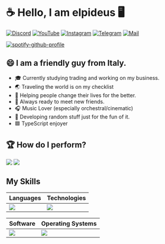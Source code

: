 # ☕ Hello, I am elpideus 🖥️ <img src="https://komarev.com/ghpvc/?username=elpideus" alt="" align="center" />

[![Discord](https://img.shields.io/badge/Discord-%237289DA.svg?&style=flat-square&logo=discord&logoColor=white)](https://discord.gg/qMaZ2dpSHP) [![YouTube](https://img.shields.io/badge/YouTube-%23FF0000.svg?&style=flat-square&logo=youtube&logoColor=white)](https://www.youtube.com/channel/UCrHYcM94gk963GKaYmFCREA) [![Instagram](https://img.shields.io/badge/Instagram-%23845EC2.svg?&style=flat-square&logo=instagram&logoColor=white)](https://www.instagram.com/elpideus) [![Telegram](https://img.shields.io/badge/Telegram-%235682a3.svg?&style=flat-square&logo=telegram&logoColor=white)](https://t.me/elpideus) [![Mail](https://img.shields.io/badge/Email-%23BB001B.svg?&style=flat-square&logo=gmail&logoColor=white)](mailto:elpideus@gmail.com?subject=From%20GitHub)

[![spotify-github-profile](https://spotify-github-profile.kittinanx.com/api/view?uid=31eh4vux6feubsc35jq3txc2f32q&cover_image=true&theme=natemoo-re&show_offline=false&background_color=121212&interchange=false&bar_color=53b14f&bar_color_cover=false)](https://spotify-github-profile.kittinanx.com/api/view?uid=31eh4vux6feubsc35jq3txc2f32q&redirect=true)


## 😄 I am a friendly guy from Italy. 

- 🎓 Currently studying trading and working on my business.
- 🌏 Traveling the world is on my checklist
- 🌟 Helping people change their lives for the better.
- 🤝 Always ready to meet new friends.
- 🎧 Music Lover (especially orchestral/cinematic)
- 🔮 Developing random stuff just for the fun of it.
- 🟦 TypeScript enjoyer

## 🏆 How do I perform?

![](https://github-readme-stats.vercel.app/api/?username=elpideus&show_icons=true&bg_color=0d1117&title_color=b1b1b1&icon_color=31663d&ring_color=60c476&hide_border=true&custom_title=Statistics&text_color=b1b1b1) ![](https://github-readme-stats.vercel.app/api/top-langs/?username=elpideus&langs_count=6&show_icons=true&bg_color=0d1117&title_color=b1b1b1&text_color=b1b1b1&icon_color=31663d&ring_color=60c476&hide_border=true&custom_title=Languages&layout=compact)


## My Skills

| Languages                                                                          | Technologies                                                                                                                                     |
|------------------------------------------------------------------------------------|--------------------------------------------------------------------------------------------------------------------------------------------------|
| ![](https://skillicons.dev/icons?i=ts,js,html,css,sass,java,kotlin,py,php,bash&perline=5) | ![](https://skillicons.dev/icons?i=bun,nodejs,nextjs,react,tailwind,express,nginx,mongodb,mysql,sqlite,postgres,prisma,bots,discordjs&perline=7) |

| Software                                                                                                        | Operating Systems                                                                     |
|-----------------------------------------------------------------------------------------------------------------|---------------------------------------------------------------------------------------|
| ![](https://skillicons.dev/icons?i=webstorm,pycharm,idea,ps,ai,ae,pr,figma,notion,git,github,discord&perline=6) | ![](https://skillicons.dev/icons?i=windows,linux,arch,debian,ubuntu,kali&perline=3)   |
